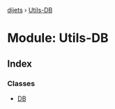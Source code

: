 [dijets](../README.md) › [Utils-DB](utils_db.md)

# Module: Utils-DB

## Index

### Classes

* [DB](../classes/utils_db.db.md)
